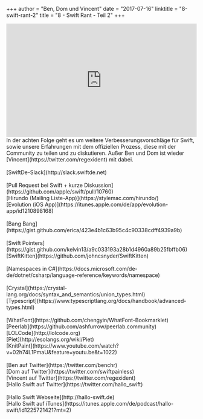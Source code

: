 +++
author = "Ben, Dom und Vincent"
date = "2017-07-16"
linktitle = "8-swift-rant-2"
title = "8 - Swift Rant - Teil 2"
+++

<iframe width="100%" height="300" scrolling="no" frameborder="no" src="https://w.soundcloud.com/player/?url=https%3A//api.soundcloud.com/tracks/333426987&amp;auto_play=false&amp;hide_related=true&amp;show_comments=true&amp;show_user=true&amp;show_reposts=false&amp;visual=true"></iframe>
<br>
In der achten Folge geht es um weitere Verbesserungsvorschläge für Swift, sowie unsere Erfahrungen mit dem offiziellen Prozess, diese mit der Community zu teilen und zu diskutieren. Außer Ben und Dom ist wieder [Vincent](https://twitter.com/regexident) mit dabei.<br>
<br>
[SwiftDe-Slack](http://slack.swiftde.net)<br>
<br>
[Pull Request bei Swift + kurze Diskussion](https://github.com/apple/swift/pull/10760)<br>
[Hirundo (Mailing Liste-App)](https://stylemac.com/hirundo/)<br>
[Evolution (iOS App)](https://itunes.apple.com/de/app/evolution-app/id1210898168)<br>
<br>
[Bang Bang](https://gist.github.com/erica/423e4b1c63b95c4c90338cdff4939a9b)<br>
<br>
[Swift Pointers](https://gist.github.com/kelvin13/a9c033193a28b1d4960a89b25fbffb06)<br>
[SwiftKitten](https://github.com/johncsnyder/SwiftKitten)<br>
<br>
[Namespaces in C#](https://docs.microsoft.com/de-de/dotnet/csharp/language-reference/keywords/namespace)<br>
<br>
[Crystal](https://crystal-lang.org/docs/syntax_and_semantics/union_types.html)<br>
[Typescript](https://www.typescriptlang.org/docs/handbook/advanced-types.html)<br>
<br>
[WhatFont](https://github.com/chengyin/WhatFont-Bookmarklet)<br>
[Peerlab](https://github.com/ashfurrow/peerlab.community)<br>
[LOLCode](http://lolcode.org)<br>
[Piet](http://esolangs.org/wiki/Piet)<br>
[KnitPaint](https://www.youtube.com/watch?v=02h74L1PmaU&feature=youtu.be&t=1022)<br>
<br>
[Ben auf Twitter](https://twitter.com/benchr)<br>
[Dom auf Twitter](https://twitter.com/swiftpainless)<br>
[Vincent auf Twitter](https://twitter.com/regexident)<br>
[Hallo Swift auf Twitter](https://twitter.com/hallo_swift)<br>
<br>
[Hallo Swift Webseite](http://hallo-swift.de)<br>
[Hallo Swift auf iTunes](https://itunes.apple.com/de/podcast/hallo-swift/id1225721421?mt=2)<br>
<br>
